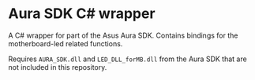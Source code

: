 # Aura SDK C# wrapper

A C# wrapper for part of the Asus Aura SDK. Contains bindings for the motherboard-led related functions.

Requires `AURA_SDK.dll` and `LED_DLL_forMB.dll` from the Aura SDK that are not included in this repository.
